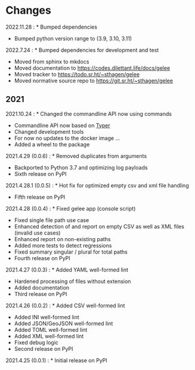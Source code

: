 # Changes

2022.11.28
:    * Bumped dependencies
* Bumped python version range to (3.9, 3.10, 3.11)

2022.7.24
:    * Bumped dependencies for development and test
* Moved from sphinx to mkdocs
* Moved documentation to https://codes.dilettant.life/docs/gelee
* Moved tracker to https://todo.sr.ht/~sthagen/gelee
* Moved normative source repo to https://git.sr.ht/~sthagen/gelee

## 2021

2021.10.24
:    * Changed the commandline API now using commands
* Commandline API now based on [Typer](https://pypi.org/project/typer/)
* Changed development tools
* For now no updates to the docker image ...
* Added a wheel to the package

2021.4.29 (0.0.6)
:    * Removed duplicates from arguments
* Backported to Python 3.7 and optimizing log payloads
* Sixth release on PyPI

2021.4.28.1 (0.0.5)
:    * Hot fix for optimized empty csv and xml file handling
* Fifth release on PyPI

2021.4.28 (0.0.4)
:    * Fixed gelee app (console script)
* Fixed single file path use case
* Enhanced detection of and report on empty CSV as well as XML files (invalid use cases)
* Enhanced report on non-existing paths
* Added more tests to detect regressions
* Fixed summary singular / plural for total paths
* Fourth release on PyPI

2021.4.27 (0.0.3)
:    * Added YAML well-formed lint
* Hardened processing of files without extension
* Added documentation
* Third release on PyPI

2021.4.26 (0.0.2)
:    * Added CSV well-formed lint
* Added INI well-formed lint
* Added JSON/GeoJSON well-formed lint
* Added TOML well-formed lint
* Added XML well-formed lint
* Fixed debug logic
* Second release on PyPI

2021.4.25 (0.0.1)
:    * Initial release on PyPI
